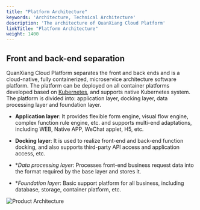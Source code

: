 ```yaml
---
title: "Platform Architecture"
keywords: 'Architecture, Technical Architecture'
description: 'The architecture of QuanXiang Cloud Platform'
linkTitle: "Platform Architecture"
weight: 1400
---
```


##  Front and back-end separation

QuanXiang Cloud Platform separates the front and back ends and is a cloud-native, fully containerized, microservice architecture software platform. The platform can be deployed on all container platforms developed based on [Kubernetes](https://kubernetes.io/), and supports native Kubernetes system. The platform is divided into: application layer, docking layer, data processing layer and foundation layer. 


- **Application layer**: It provides flexible form engine, visual flow engine, complex function rule engine, etc. and supports multi-end adaptations, including WEB, Native APP, WeChat applet, H5, etc.

- **Docking layer**: It is used to realize front-end and back-end function docking, and also supports third-party API access and application access, etc.

- **Data processing layer*: Processes front-end business request data into the format required by the base layer and stores it.

- **Foundation layer*: Basic support platform for all business, including database, storage, container platform, etc.




![Product Architecture](/images/introduction/产品架构.png)
